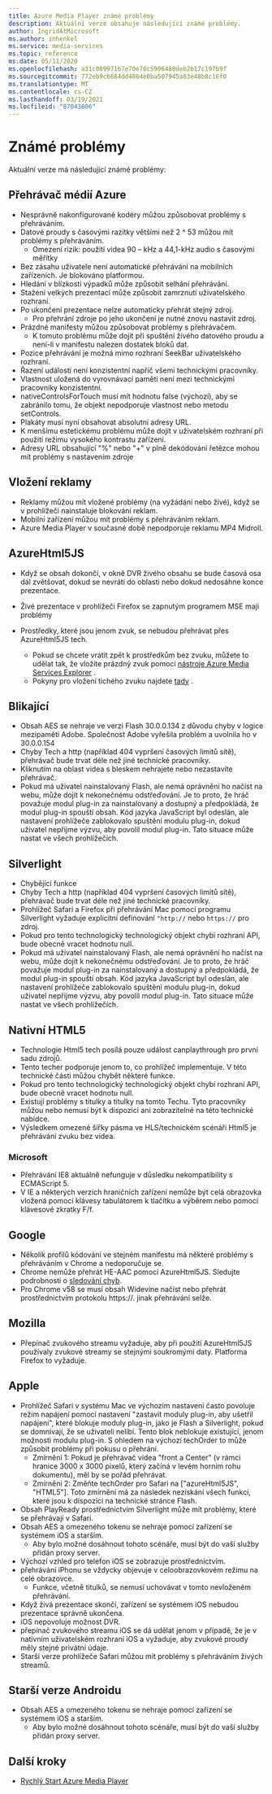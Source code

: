```yaml
---
title: Azure Media Player známé problémy
description: Aktuální verze obsahuje následující známé problémy.
author: IngridAtMicrosoft
ms.author: inhenkel
ms.service: media-services
ms.topic: reference
ms.date: 05/11/2020
ms.openlocfilehash: a31c089971b7e70e70c5906480deb2b17c197b9f
ms.sourcegitcommit: 772eb9c6684dd4864e0ba507945a83e48b8c16f0
ms.translationtype: MT
ms.contentlocale: cs-CZ
ms.lasthandoff: 03/19/2021
ms.locfileid: "87043606"
---
```

# <a name="known-issues"></a>Známé problémy #

Aktuální verze má následující známé problémy:

## <a name="azure-media-player"></a>Přehrávač médií Azure ##

- Nesprávně nakonfigurované kodéry můžou způsobovat problémy s přehráváním.
- Datové proudy s časovými razítky většími než 2 ^ 53 můžou mít problémy s přehráváním.
  - Omezení rizik: použití videa 90 – kHz a 44,1-kHz audio s časovými měřítky
- Bez zásahu uživatele není automatické přehrávání na mobilních zařízeních. Je blokováno platformou.
- Hledání v blízkosti výpadků může způsobit selhání přehrávání.
- Stažení velkých prezentací může způsobit zamrznutí uživatelského rozhraní.
- Po ukončení prezentace nelze automaticky přehrát stejný zdroj.
  - Pro přehrání zdroje po jeho ukončení je nutné znovu nastavit zdroj.
- Prázdné manifesty můžou způsobovat problémy s přehrávačem.
  - K tomuto problému může dojít při spuštění živého datového proudu a není-li v manifestu nalezen dostatek bloků dat.
- Pozice přehrávání je možná mimo rozhraní SeekBar uživatelského rozhraní.
- Řazení událostí není konzistentní napříč všemi technickými pracovníky.
- Vlastnost uložená do vyrovnávací paměti není mezi technickými pracovníky konzistentní.
- nativeControlsForTouch musí mít hodnotu false (výchozí), aby se zabránilo tomu, že objekt nepodporuje vlastnost nebo metodu setControls.
- Plakáty musí nyní obsahovat absolutní adresy URL.
- K menšímu estetickému problému může dojít v uživatelském rozhraní při použití režimu vysokého kontrastu zařízení.
- Adresy URL obsahující "%" nebo "+" v plně dekódování řetězce mohou mít problémy s nastavením zdroje

## <a name="ad-insertion"></a>Vložení reklamy ##

- Reklamy můžou mít vložené problémy (na vyžádání nebo živé), když se v prohlížeči nainstaluje blokování reklam.
- Mobilní zařízení můžou mít problémy s přehráváním reklam.
- Azure Media Player v současné době nepodporuje reklamu MP4 Midroll.

## <a name="azurehtml5js"></a>AzureHtml5JS ##

- Když se obsah dokončí, v okně DVR živého obsahu se bude časová osa dál zvětšovat, dokud se nevrátí do oblasti nebo dokud nedosáhne konce prezentace.
- Živé prezentace v prohlížeči Firefox se zapnutým programem MSE mají problémy

- Prostředky, které jsou jenom zvuk, se nebudou přehrávat přes AzureHtml5JS tech.
  - Pokud se chcete vrátit zpět k prostředkům bez zvuku, můžete to udělat tak, že vložíte prázdný zvuk pomocí [nástroje Azure Media Services Explorer](https://aka.ms/amse) .
  - Pokyny pro vložení tichého zvuku najdete [tady](../previous/media-services-advanced-encoding-with-mes.md#silent_audio) .

## <a name="flash"></a>Blikající ##

- Obsah AES se nehraje ve verzi Flash 30.0.0.134 z důvodu chyby v logice mezipaměti Adobe. Společnost Adobe vyřešila problém a uvolnila ho v 30.0.0.154
- Chyby Tech a http (například 404 vypršení časových limitů sítě), přehrávač bude trvat déle než jiné technické pracovníky.
- Kliknutím na oblast videa s bleskem nehrajete nebo nezastavíte přehrávač.
- Pokud má uživatel nainstalovaný Flash, ale nemá oprávnění ho načíst na webu, může dojít k nekonečnému odstřeďování. Je to proto, že hráč považuje modul plug-in za nainstalovaný a dostupný a předpokládá, že modul plug-in spouští obsah. Kód jazyka JavaScript byl odeslán, ale nastavení prohlížeče zablokovalo spuštění modulu plug-in, dokud uživatel nepřijme výzvu, aby povolil modul plug-in. Tato situace může nastat ve všech prohlížečích.  

## <a name="silverlight"></a>Silverlight ##

- Chybějící funkce
- Chyby Tech a http (například 404 vypršení časových limitů sítě), přehrávač bude trvat déle než jiné technické pracovníky.
- Prohlížeč Safari a Firefox při přehrávání Mac pomocí programu Silverlight vyžaduje explicitní definování `"http://` nebo `https://` pro zdroj.
- Pokud pro tento technologický technologický objekt chybí rozhraní API, bude obecně vracet hodnotu null.
- Pokud má uživatel nainstalovaný Flash, ale nemá oprávnění ho načíst na webu, může dojít k nekonečnému odstřeďování. Je to proto, že hráč považuje modul plug-in za nainstalovaný a dostupný a předpokládá, že modul plug-in spouští obsah. Kód jazyka JavaScript byl odeslán, ale nastavení prohlížeče zablokovalo spuštění modulu plug-in, dokud uživatel nepřijme výzvu, aby povolil modul plug-in. Tato situace může nastat ve všech prohlížečích.  

## <a name="native-html5"></a>Nativní HTML5 ##

- Technologie Html5 tech posílá pouze událost canplaythrough pro první sadu zdrojů.
- Tento techer podporuje jenom to, co prohlížeč implementuje.  V této technické části můžou chybět některé funkce.  
- Pokud pro tento technologický technologický objekt chybí rozhraní API, bude obecně vracet hodnotu null.
- Existují problémy s titulky a titulky na tomto Techu. Tyto pracovníky můžou nebo nemusí být k dispozici ani zobrazitelné na této technické nabídce.
- Výsledkem omezené šířky pásma ve HLS/technickém scénáři Html5 je přehrávání zvuku bez videa.

### <a name="microsoft"></a>Microsoft ###

- Přehrávání IE8 aktuálně nefunguje v důsledku nekompatibility s ECMAScript 5.
- V IE a některých verzích hraničních zařízení nemůže být celá obrazovka vložená pomocí klávesy tabulátorem k tlačítku a výběrem nebo pomocí klávesové zkratky F/f.

## <a name="google"></a>Google ##

- Několik profilů kódování ve stejném manifestu má některé problémy s přehráváním v Chrome a nedoporučuje se.
- Chrome nemůže přehrát HE-AAC pomocí AzureHtml5JS. Sledujte podrobnosti o [sledování chyb](https://bugs.chromium.org/p/chromium/issues/detail?id=534301).
- Pro Chrome v58 se musí obsah Widevine načíst nebo přehrát prostřednictvím protokolu https://. jinak přehrávání selže.

## <a name="mozilla"></a>Mozilla ##

- Přepínač zvukového streamu vyžaduje, aby při použití AzureHtml5JS používaly zvukové streamy se stejnými soukromými daty. Platforma Firefox to vyžaduje.

## <a name="apple"></a>Apple ##

- Prohlížeč Safari v systému Mac ve výchozím nastavení často povoluje režim napájení pomocí nastavení "zastavit moduly plug-in, aby ušetřil napájení", které blokuje moduly plug-in, jako je Flash a Silverlight, pokud se domnívají, že se uživateli nelíbí. Tento blok neblokuje existující, jenom možnosti modulu plug-in. S ohledem na výchozí techOrder to může způsobit problémy při pokusu o přehrání.
  - Zmírnění 1: Pokud je přehrávač videa "front a Center" (v rámci hranice 3000 x 3000 pixelů, který začíná v levém horním rohu dokumentu), měl by se pořád přehrávat.
  - Zmírnění 2: Změňte techOrder pro Safari na ["azureHtml5JS", "HTML5"]. Toto zmírnění má za následek nezískání všech funkcí, které jsou k dispozici na technické stránce Flash.
- Obsah PlayReady prostřednictvím Silverlight může mít problémy, které se přehrávají v Safari.
- Obsah AES a omezeného tokenu se nehraje pomocí zařízení se systémem iOS a starším.
  - Aby bylo možné dosáhnout tohoto scénáře, musí být do vaší služby přidán proxy server.
- Výchozí vzhled pro telefon iOS se zobrazuje prostřednictvím.
- přehrávání iPhonu se vždycky objevuje v celoobrazovkovém režimu na celé obrazovce.
  - Funkce, včetně titulků, se nemusí uchovávat v tomto nevloženém přehrávání.
- Když živá prezentace skončí, zařízení se systémem iOS nebudou prezentace správně ukončena.
- iOS nepovoluje možnost DVR.
- přepínač zvukového streamu iOS se dá udělat jenom v případě, že je v nativním uživatelském rozhraní iOS a vyžaduje, aby zvukové proudy měly stejné privátní údaje.
- Starší verze prohlížeče Safari můžou mít problémy s přehráváním živých streamů.

## <a name="older-android"></a>Starší verze Androidu ##

- Obsah AES a omezeného tokenu se nehraje pomocí zařízení se systémem iOS a starším.
  - Aby bylo možné dosáhnout tohoto scénáře, musí být do vaší služby přidán proxy server.

## <a name="next-steps"></a>Další kroky ##

- [Rychlý Start Azure Media Player](azure-media-player-quickstart.md)
